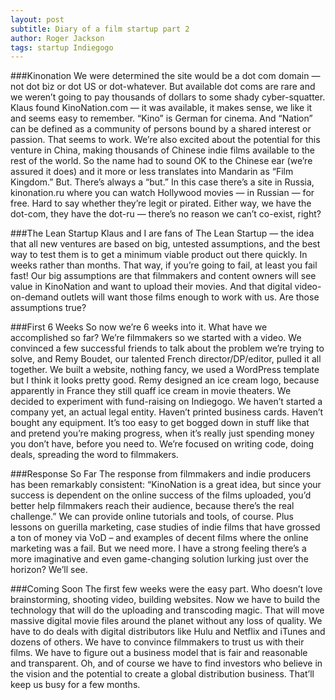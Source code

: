 ```yaml
---
layout: post
subtitle: Diary of a film startup part 2
author: Roger Jackson
tags: startup Indiegogo
---
```

###Kinonation
We were determined the site would be a dot com domain — not dot biz or dot US or dot-whatever. But available dot coms are rare and we weren’t going to pay thousands of dollars to some shady cyber-squatter. Klaus found KinoNation.com — it was available, it makes sense, we like it and seems easy to remember. “Kino” is German for cinema. And “Nation” can be defined as a community of persons bound by a shared interest or passion. That seems to work. We’re also excited about the potential for this venture in China, making thousands of Chinese indie films available to the rest of the world. So the name had to sound OK to the Chinese ear (we’re assured it does) and it more or less translates into Mandarin as “Film Kingdom.” But. There’s always a “but.” In this case there’s a site in Russia, kinonation.ru where you can watch Hollywood movies — in Russian — for free. Hard to say whether they’re legit or pirated. Either way, we have the dot-com, they have the dot-ru — there’s no reason we can’t co-exist, right?

###The Lean Startup
Klaus and I are fans of The Lean Startup — the idea that all new ventures are based on big, untested assumptions, and the best way to test them is to get a minimum viable product out there quickly. In weeks rather than months. That way, if you’re going to fail, at least you fail fast! Our big assumptions are that filmmakers and content owners will see value in KinoNation and want to upload their movies. And that digital video-on-demand outlets will want those films enough to work with us. Are those assumptions true?

###First 6 Weeks
So now we’re 6 weeks into it. What have we accomplished so far? We’re filmmakers so we started with a video. We convinced a few successful friends to talk about the problem we’re trying to solve, and Remy Boudet, our talented French director/DP/editor, pulled it all together. We built a website, nothing fancy, we used a WordPress template but I think it looks pretty good. Remy designed an ice cream logo, because apparently in France they still quaff ice cream in movie theaters. We decided to experiment with fund-raising on Indiegogo. We haven’t started a company yet, an actual legal entity. Haven’t printed business cards. Haven’t bought any equipment. It’s too easy to get bogged down in stuff like that and pretend you’re making progress, when it’s really just spending money you don’t have, before you need to. We’re focused on writing code, doing deals, spreading the word to filmmakers.

###Response So Far
The response from filmmakers and indie producers has been remarkably consistent: “KinoNation is a great idea, but since your success is dependent on the online success of the films uploaded, you’d better help filmmakers reach their audience, because there’s the real challenge.” We can provide online tutorials and tools, of course. Plus lessons on guerilla marketing, case studies of indie films that have grossed a ton of money via VoD – and examples of decent films where the online marketing was a fail. But we need more. I have a strong feeling there’s a more imaginative and even game-changing solution lurking just over the horizon? We’ll see.

###Coming Soon
The first few weeks were the easy part. Who doesn’t love brainstorming, shooting video, building websites. Now we have to build the technology that will do the uploading and transcoding magic. That will move massive digital movie files around the planet without any loss of quality. We have to do deals with digital distributors like Hulu and Netflix and iTunes and dozens of others. We have to convince filmmakers to trust us with their films. We have to figure out a business model that is fair and reasonable and transparent. Oh, and of course we have to find investors who believe in the vision and the potential to create a global distribution business.
That’ll keep us busy for a few months.
